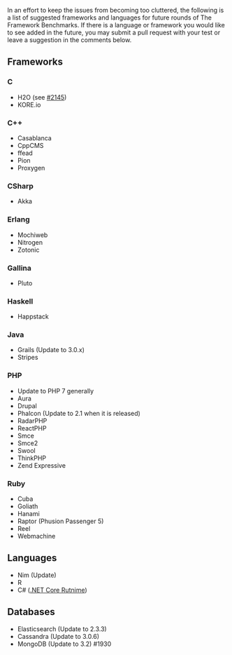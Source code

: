 In an effort to keep the issues from becoming too cluttered, the following is a list of suggested frameworks and languages for future rounds of The Framework Benchmarks. If there is a language or framework you would like to see added in the future, you may submit a pull request with your test or leave a suggestion in the comments below.

## Frameworks

### C
* H2O (see [#2145](https://github.com/TechEmpower/FrameworkBenchmarks/pull/2145))
* KORE.io

### C++
* Casablanca
* CppCMS
* ffead
* Pion
* Proxygen

### CSharp
* Akka

### Erlang
* Mochiweb
* Nitrogen
* Zotonic

### Gallina
* Pluto

### Haskell
* Happstack

### Java
* Grails (Update to 3.0.x)
* Stripes

### PHP
* Update to PHP 7 generally
* Aura
* Drupal
* Phalcon (Update to 2.1 when it is released) 
* RadarPHP
* ReactPHP
* Smce
* Smce2
* Swool
* ThinkPHP
* Zend Expressive

### Ruby
* Cuba
* Goliath
* Hanami
* Raptor (Phusion Passenger 5)
* Reel
* Webmachine

## Languages

* Nim (Update)
* R
* C# ([.NET Core Rutnime](https://github.com/dotnet/cli))

## Databases

* Elasticsearch (Update to 2.3.3)
* Cassandra (Update to 3.0.6)
* MongoDB (Update to 3.2) #1930